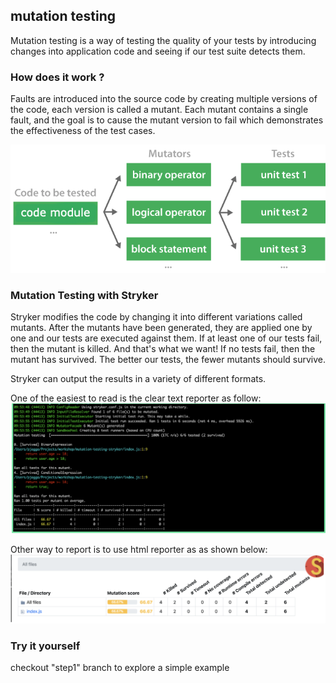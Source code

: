 ## mutation testing

Mutation testing is a way of testing the quality of your tests by introducing changes into application code and seeing if our test suite detects them.

### How does it work ?

Faults are introduced into the source code by creating multiple versions of the code, each version is called a mutant. Each mutant contains a single fault, and the goal is to cause the mutant version to fail which demonstrates the effectiveness of the test cases.

![Screenshot](screenshots/mutation.png)

### Mutation Testing with Stryker 

Stryker modifies the code by changing it into different variations called mutants. After the mutants have been generated, they are applied one by one and our tests are executed against them. If at least one of our tests fail, then the mutant is killed. And that's what we want! If no tests fail, then the mutant has survived. The better our tests, the fewer mutants should survive.

Stryker can output the results in a variety of different formats. 

One of the easiest to read is the clear text reporter as follow:
![Screenshot](screenshots/cleartext.png)

Other way to report is to use html reporter as as shown below:
![Screenshot](screenshots/htmlreport.png)

### Try it yourself

checkout "step1" branch to explore a simple example